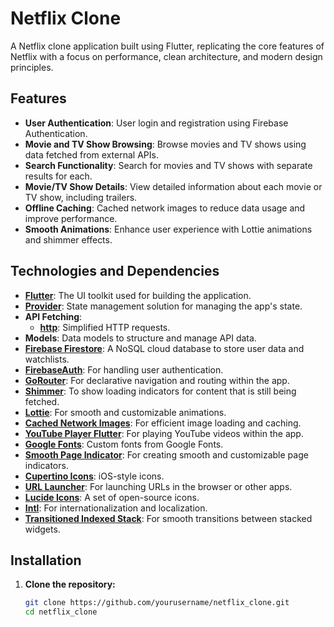 # Netflix Clone

A Netflix clone application built using Flutter, replicating the core features of Netflix with a focus on performance, clean architecture, and modern design principles.

## Features

- **User Authentication**: User login and registration using Firebase Authentication.
- **Movie and TV Show Browsing**: Browse movies and TV shows using data fetched from external APIs.
- **Search Functionality**: Search for movies and TV shows with separate results for each.
- **Movie/TV Show Details**: View detailed information about each movie or TV show, including trailers.
- **Offline Caching**: Cached network images to reduce data usage and improve performance.
- **Smooth Animations**: Enhance user experience with Lottie animations and shimmer effects.

## Technologies and Dependencies

- **[Flutter](https://flutter.dev/)**: The UI toolkit used for building the application.
- **[Provider](https://pub.dev/packages/provider)**: State management solution for managing the app's state.
- **API Fetching**: 
  - **[http](https://pub.dev/packages/http)**: Simplified HTTP requests.
- **Models**: Data models to structure and manage API data.
- **[Firebase Firestore](https://firebase.google.com/products/firestore)**: A NoSQL cloud database to store user data and watchlists.
- **[FirebaseAuth](https://firebase.google.com/products/auth)**: For handling user authentication.
- **[GoRouter](https://pub.dev/packages/go_router)**: For declarative navigation and routing within the app.
- **[Shimmer](https://pub.dev/packages/shimmer)**: To show loading indicators for content that is still being fetched.
- **[Lottie](https://pub.dev/packages/lottie)**: For smooth and customizable animations.
- **[Cached Network Images](https://pub.dev/packages/cached_network_image)**: For efficient image loading and caching.
- **[YouTube Player Flutter](https://pub.dev/packages/youtube_player_flutter)**: For playing YouTube videos within the app.
- **[Google Fonts](https://pub.dev/packages/google_fonts)**: Custom fonts from Google Fonts.
- **[Smooth Page Indicator](https://pub.dev/packages/smooth_page_indicator)**: For creating smooth and customizable page indicators.
- **[Cupertino Icons](https://pub.dev/packages/cupertino_icons)**: iOS-style icons.
- **[URL Launcher](https://pub.dev/packages/url_launcher)**: For launching URLs in the browser or other apps.
- **[Lucide Icons](https://pub.dev/packages/lucide_icons)**: A set of open-source icons.
- **[Intl](https://pub.dev/packages/intl)**: For internationalization and localization.
- **[Transitioned Indexed Stack](https://pub.dev/packages/transitioned_indexed_stack)**: For smooth transitions between stacked widgets.

## Installation

1. **Clone the repository:**

   ```bash
   git clone https://github.com/yourusername/netflix_clone.git
   cd netflix_clone
